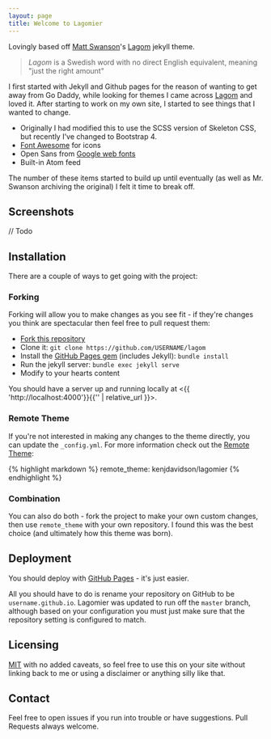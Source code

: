 ```yaml
---
layout: page
title: Welcome to Lagomier
---
```


Lovingly based off [Matt Swanson][mds]'s [Lagom][lagom] jekyll theme.

>  *Lagom* is a Swedish word with no direct English equivalent, meaning "just the right amount"

I first started with Jekyll and Github pages for the reason of wanting to get away from Go Daddy, while looking for themes I came across [Lagom][lagom] and loved it.  After starting to work on my own site, I started to see things that I wanted to change.   

* Originally I had modified this to use the SCSS version of Skeleton  CSS, but recently I've changed to Bootstrap 4.
* [Font Awesome][font-awesome] for icons
* Open Sans from [Google web fonts][gfonts]
* Built-in Atom feed

The number of these items started to build up until eventually (as well as Mr. Swanson archiving the original) I felt it time to break off.

## Screenshots

// Todo

## Installation

There are a couple of ways to get going with the project:

### Forking

Forking will allow you to make changes as you see fit - if they're changes you think are spectacular then feel free to pull request them:

- [Fork this repository][fork]
- Clone it: `git clone https://github.com/USERNAME/lagom`
- Install the [GitHub Pages gem][pages] (includes Jekyll): `bundle install`
- Run the jekyll server: `bundle exec jekyll serve`
- Modify to your hearts content

You should have a server up and running locally at <{{ 'http://localhost:4000'}}{{'' | relative_url }}>.

### Remote Theme

If you're not interested in making any changes to the theme directly, you can update the `_config.yml`.  For more information check out the [Remote Theme][remotetheme]:

{% highlight markdown %}
remote_theme: kenjdavidson/lagomier
{% endhighlight %}

### Combination

You can also do both - fork the project to make your own custom changes, then use `remote_theme` with your own repository.  I found this was the best choice (and ultimately how this theme was born).

## Deployment

You should deploy with [GitHub Pages][pages] - it's just easier.

All you should have to do is rename your repository on GitHub to be `username.github.io`.  Lagomier was updated to run off the `master` branch, although based on your configuration you must just make sure that the repository setting is configured to match.

## Licensing

[MIT](LICENSE) with no added caveats, so feel free to use this on your site without linking back to me or using a disclaimer or anything silly like that.

## Contact

Feel free to open issues if you run into trouble or have suggestions. Pull Requests always welcome.

[j]: http://jekyllrb.com/
[mds]: http://mdswanson.com
[lagom]: https://github.com/swanson/lagom
[skeleton]: http://www.getskeleton.com/
[font-awesome]: http://fortawesome.github.io/Font-Awesome/
[gfonts]: http://www.google.com/fonts/specimen/Open+Sans
[fork]: https://github.com/swanson/lagom/fork
[config]: https://github.com/swanson/lagom/blob/master/_data/theme.yml
[cname]: https://github.com/swanson/lagom/blob/master/CNAME
[favicon]: https://github.com/swanson/lagom/blob/master/favicon.png
[logo]: https://github.com/swanson/lagom/blob/master/logo.png
[pages]: http://pages.github.com
[twitter]: https://twitter.com/_swanson
[pages]: https://github.com/github/pages-gem
[remotetheme]: https://github.com/benbalter/jekyll-remote-theme